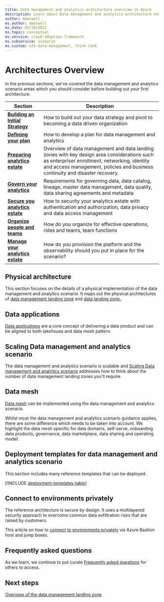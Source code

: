 ```yaml
---
title: Data management and analytics architecture overview in Azure
description: Learn about Data management and analytics architecture overview in Azure
author: mboswell
ms.author: mboswell
ms.date: 02/10/2022
ms.topic: conceptual
ms.service: cloud-adoption-framework
ms.subservice: scenario
ms.custom: e2e-data-management, think-tank
---
```


# Architectures Overview

In the previous sections, we've covered the data management and analytics scenario areas which you should consider before building out your first architecture.

| Section                         | Description                                                                                                                                                                                                            |
|------------------------------|----------------------------------------------------------------------------------------------------------------------------------------------------------------------------------------------------------------------------|
| [**Building an Initial Strategy**](../strategy.md)| How to build out your data strategy and pivot to becoming a data driven organization
| [**Defining your plan**](../plan.md)        | How to develop a plan for data management and analytics                                                                                                                                                                    |
| [**Preparing analytics estate**](../ready.md)  | Overview of data management and data landing zones with key design area considerations such as enterpriser enrollment, networking, identity and access management, policies and business continuity and disaster recovery. |
| [**Govern your analytics**](../govern.md)      | Requirements for governing data, data catalog, lineage, master data management, data quality, data sharing agreements and metadata                                                                                         |
| [**Secure you analytics estate**](../secure.md) | How to security your analytics estate with authentication and authorization, data privacy and data access management                                                                                                       |
| [**Organize people and teams**](../organize.md)   | How do you organize for effective operations, roles and teams, team functions                                                                                                                                              |
| [**Manage your analytics estate**](../manage-platform-automation-and-devops.md)| How do you provision the platform and the observability should you put in place for the scenario?                                                                                                                          |

## Physical architecture

This section focuses on the details of a physical implementation of the data management and analytics scenario. It maps out the physical architectures of [data management landing zone](data-management-landing-zone.md) and [data landing zone.](data-landing-zone.md).

## Data applications

[Data applications](data-landing-zone-data-products.md) are a core concept of delivering a data product and can be aligned to both lakehouse and data mesh pattern.

## Scaling Data management and analytics scenario

The data management and analytics scenario is scalable and [Scaling Data management and analytics scenario](scaling-architectures.md) addresses how to think about the number of data management landing zones you'll require.

## Data mesh

[Data mesh](what-is-data-mesh.md) can be implemented using the data management and analytics scenario.

Whilst most the data management and analytics scenario guidance applies, there are some difference which needs to be taken into account. We highlight the data mesh specific for data domains, self-serve, onboarding data products, governance, data marketplace, data sharing and operating model.

## Deployment templates for data management and analytics scenario

This section includes many reference templates that can be deployed.

[!INCLUDE [deployment-templates-table](../includes/deployment-templates-table.md)]

## Connect to environments privately

The reference architecture is secure by design. It uses a multilayered security approach to overcome common data exfiltration risks that are raised by customers.

This article on how to [connect to environments privately](connect-to-environments-privately.md) via Azure Bastion host and jump boxes.

## Frequently asked questions

As we learn, we continue to put curate [Frequently asked questions](frequently-asked-questions.md) for others to access.

## Next steps

[Overview of the data management landing zone](data-management-landing-zone.md)
